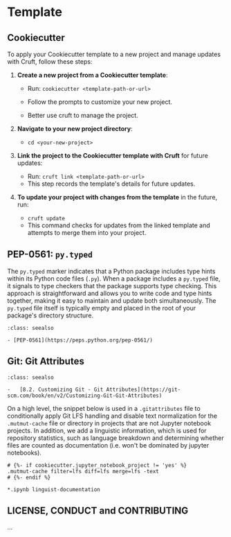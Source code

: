 # Template

## Cookiecutter

To apply your Cookiecutter template to a new project and manage updates with
Cruft, follow these steps:

1. **Create a new project from a Cookiecutter template**:

    - Run: `cookiecutter <template-path-or-url>`
    - Follow the prompts to customize your new project.

    - Better use cruft to manage the project.

2. **Navigate to your new project directory**:

    - `cd <your-new-project>`

3. **Link the project to the Cookiecutter template with Cruft** for future
   updates:

    - Run: `cruft link <template-path-or-url>`
    - This step records the template's details for future updates.

4. **To update your project with changes from the template** in the future, run:
    - `cruft update`
    - This command checks for updates from the linked template and attempts to
      merge them into your project.

## PEP-0561: `py.typed`

The `py.typed` marker indicates that a Python package includes type hints within
its Python code files (`.py`). When a package includes a `py.typed` file, it
signals to type checkers that the package supports type checking. This approach
is straightforward and allows you to write code and type hints together, making
it easy to maintain and update both simultaneously. The `py.typed` file itself
is typically empty and placed in the root of your package's directory structure.

```{admonition} References
:class: seealso

- [PEP-0561](https://peps.python.org/pep-0561/)
```

## Git: Git Attributes

```{admonition} References
:class: seealso

-   [8.2. Customizing Git - Git Attributes](https://git-scm.com/book/en/v2/Customizing-Git-Git-Attributes)
```

On a high level, the snippet below is used in a `.gitattributes` file to
conditionally apply Git LFS handling and disable text normalization for the
`.mutmut-cache` file or directory in projects that are not Jupyter notebook
projects. In addition, we add a linguistic information, which is used for
repository statistics, such as language breakdown and determining whether files
are counted as documentation (i.e. won't be dominated by jupyter notebooks).

```text
# {%- if cookiecutter.jupyter_notebook_project != 'yes' %}
.mutmut-cache filter=lfs diff=lfs merge=lfs -text
# {%- endif %}

*.ipynb linguist-documentation
```

## LICENSE, CONDUCT and CONTRIBUTING

...
